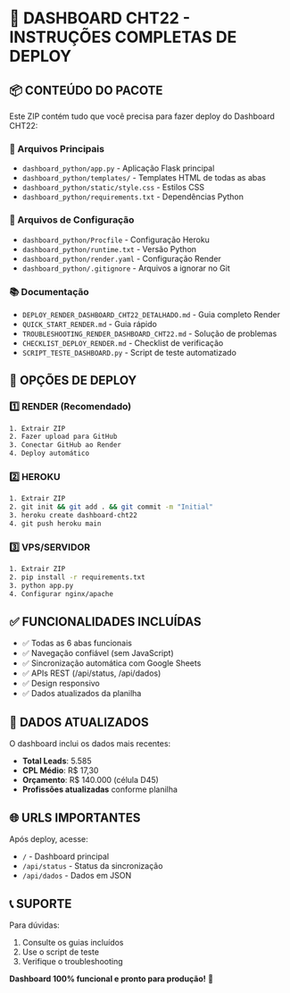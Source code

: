# 🚀 DASHBOARD CHT22 - INSTRUÇÕES COMPLETAS DE DEPLOY

## 📦 CONTEÚDO DO PACOTE

Este ZIP contém tudo que você precisa para fazer deploy do Dashboard CHT22:

### 📁 Arquivos Principais
- `dashboard_python/app.py` - Aplicação Flask principal
- `dashboard_python/templates/` - Templates HTML de todas as abas
- `dashboard_python/static/style.css` - Estilos CSS
- `dashboard_python/requirements.txt` - Dependências Python

### 🔧 Arquivos de Configuração
- `dashboard_python/Procfile` - Configuração Heroku
- `dashboard_python/runtime.txt` - Versão Python
- `dashboard_python/render.yaml` - Configuração Render
- `dashboard_python/.gitignore` - Arquivos a ignorar no Git

### 📚 Documentação
- `DEPLOY_RENDER_DASHBOARD_CHT22_DETALHADO.md` - Guia completo Render
- `QUICK_START_RENDER.md` - Guia rápido
- `TROUBLESHOOTING_RENDER_DASHBOARD_CHT22.md` - Solução de problemas
- `CHECKLIST_DEPLOY_RENDER.md` - Checklist de verificação
- `SCRIPT_TESTE_DASHBOARD.py` - Script de teste automatizado

## 🎯 OPÇÕES DE DEPLOY

### 1️⃣ RENDER (Recomendado)
```bash
1. Extrair ZIP
2. Fazer upload para GitHub
3. Conectar GitHub ao Render
4. Deploy automático
```

### 2️⃣ HEROKU
```bash
1. Extrair ZIP
2. git init && git add . && git commit -m "Initial"
3. heroku create dashboard-cht22
4. git push heroku main
```

### 3️⃣ VPS/SERVIDOR
```bash
1. Extrair ZIP
2. pip install -r requirements.txt
3. python app.py
4. Configurar nginx/apache
```

## ✅ FUNCIONALIDADES INCLUÍDAS

- ✅ Todas as 6 abas funcionais
- ✅ Navegação confiável (sem JavaScript)
- ✅ Sincronização automática com Google Sheets
- ✅ APIs REST (/api/status, /api/dados)
- ✅ Design responsivo
- ✅ Dados atualizados da planilha

## 🔄 DADOS ATUALIZADOS

O dashboard inclui os dados mais recentes:
- **Total Leads**: 5.585
- **CPL Médio**: R$ 17,30
- **Orçamento**: R$ 140.000 (célula D45)
- **Profissões atualizadas** conforme planilha

## 🌐 URLS IMPORTANTES

Após deploy, acesse:
- `/` - Dashboard principal
- `/api/status` - Status da sincronização
- `/api/dados` - Dados em JSON

## 📞 SUPORTE

Para dúvidas:
1. Consulte os guias incluídos
2. Use o script de teste
3. Verifique o troubleshooting

**Dashboard 100% funcional e pronto para produção!** 🚀

